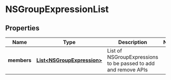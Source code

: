 # NSGroupExpressionList

## Properties
Name | Type | Description | Notes
------------ | ------------- | ------------- | -------------
**members** | [**List&lt;NSGroupExpression&gt;**](NSGroupExpression.md) | List of NSGroupExpressions to be passed to add and remove APIs  | 
